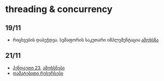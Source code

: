 
# threading & concurrency
## 19/11
- რიცხვების დაბეჭდვა. სემაფორის საკუთარი იმპლემენტაცია [ამოხსნა](../resources/classwork/Concurrency-printing-and-custom-semaphore)
## 21/11
- [ჰენდაუთი 23](../handouts/23-Concurrency-Examples.pdf), 
[ამოხსნები](../resources/classwork/23-Concurrency-Examples)
- [დამატებითი რესურსები](../resources/extra/concurrency.md)
